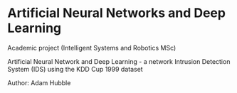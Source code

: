 # Artificial Neural Networks and Deep Learning
Academic project (Intelligent Systems and Robotics MSc)

Artificial Neural Network and Deep Learning - a network Intrusion Detection System (IDS) using the KDD Cup 1999 dataset

Author: Adam Hubble
